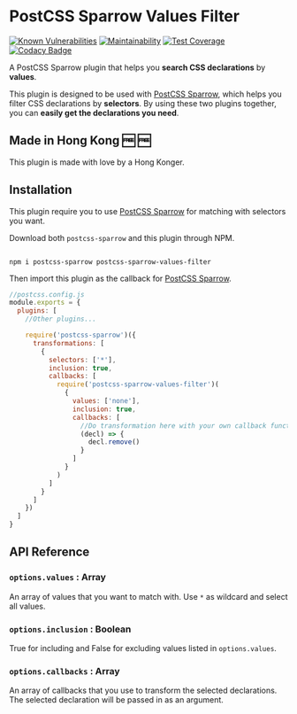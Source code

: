 # PostCSS Sparrow Values Filter

[![Known Vulnerabilities](https://snyk.io/test/github/winston0410/postcss-sparrow-values-filter/badge.svg?targetFile=package.json)](https://snyk.io/test/github/winston0410/postcss-sparrow-values-filter?targetFile=package.json) [![Maintainability](https://api.codeclimate.com/v1/badges/2148862d1ec07fd2f8f2/maintainability)](https://codeclimate.com/github/winston0410/postcss-sparrow-values-filter/maintainability) [![Test Coverage](https://api.codeclimate.com/v1/badges/2148862d1ec07fd2f8f2/test_coverage)](https://codeclimate.com/github/winston0410/postcss-sparrow-values-filter/test_coverage) [![Codacy Badge](https://app.codacy.com/project/badge/Grade/08ffa6d6de2a4e1db2a461911104c641)](https://www.codacy.com/manual/winston0410/postcss-sparrow-values-filter?utm_source=github.com&amp;utm_medium=referral&amp;utm_content=winston0410/postcss-sparrow-values-filter&amp;utm_campaign=Badge_Grade)

A PostCSS Sparrow plugin that helps you **search CSS declarations** by **values**.

This plugin is designed to be used with [PostCSS Sparrow](https://www.npmjs.com/package/postcss-sparrow), which helps you filter CSS declarations by **selectors**.  By using these two plugins together, you can **easily get the declarations you need**.

## Made in Hong Kong :free: :free:

This plugin is made with love by a Hong Konger.

## Installation

This plugin require you to use [PostCSS Sparrow](https://www.npmjs.com/package/postcss-sparrow) for matching with selectors you want.

Download both `postcss-sparrow` and this plugin through NPM.

```shell

npm i postcss-sparrow postcss-sparrow-values-filter

```

Then import this plugin as the callback for [PostCSS Sparrow](https://www.npmjs.com/package/postcss-sparrow).

```javascript
//postcss.config.js
module.exports = {
  plugins: [
    //Other plugins...

    require('postcss-sparrow')({
      transformations: [
        {
          selectors: ['*'],
          inclusion: true,
          callbacks: [
            require('postcss-sparrow-values-filter')(
              {
                values: ['none'],
                inclusion: true,
                callbacks: [
                  //Do transformation here with your own callback functions
                  (decl) => {
                    decl.remove()
                  }
                ]
              }
            )
          ]
        }
      ]
    })
  ]
}
```

## API Reference

### `options.values` : Array

An array of values that you want to match with. Use `*` as wildcard and select all values.

### `options.inclusion` : Boolean

True for including and False for excluding values listed in `options.values`.

### `options.callbacks` : Array

An array of callbacks that you use to transform the selected declarations.  The selected declaration will be passed in as an argument.
